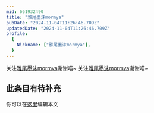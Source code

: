 ```yaml
---
mid: 661932490
title: "雅尾墨沫mormya"
pubDate: "2024-11-04T11:26:46.709Z"
updatedDate: "2024-11-04T11:26:46.709Z"
profile:
  {
    Nickname: ["雅尾墨沫mormya"],
  }
---
```


关注[雅尾墨沫mormya](https://space.bilibili.com/661932490)谢谢喵~ 关注[雅尾墨沫mormya](https://space.bilibili.com/661932490)谢谢喵~

## 此条目有待补充
你可以在[这里](https://github.com/Yuhanawa/VTuber.ICU-Content/edit/master/v/雅尾墨沫mormya/index.md)编辑本文
